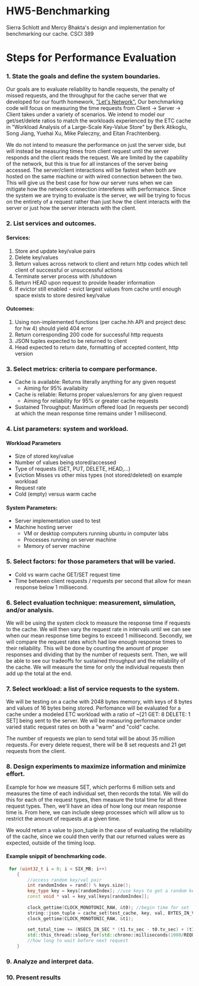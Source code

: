 # HW5-Benchmarking
Sierra Schlott and Mercy Bhakta's design and implementation for benchmarking our cache. CSCI 389

# Steps for Performance Evaluation

### 1. State the goals and define the system boundaries.
Our goals are to evaluate reliability to handle requests, the penalty of missed requests, and the throughput for the cache server that we developed for our fourth homework, ["Let's Network".](https://github.com/atreides1/HW2-Hash-it-out "Let's Network") Our benchmarking code will focus on measuring the time requests from Client -> Server -> Client takes under a variety of scenarios. We intend to model our get/set/delete ratios to match the workloads experienced by the ETC cache  in "Workload Analysis of a Large-Scale Key-Value Store" by Berk Atikoglu, Song Jiang, Yuehai Xu, Mike Paleczny, and Eitan Frachtenberg. 

We do not intend to measure the performance on just the server side, but will instead be measuring times from client request until the server responds and the client reads the request. We are limited by the capability of the network, but this is true for all instances of the server being accessed. The server/client interactions will be fastest  when both are hosted on the same machine or with wired connection between the two. This will give us the best case for how our server runs when we can mitigate how the network connection intereferes with performance. Since the system we are trying to evaluate is the server, we will be trying to focus on the entirety of a request rather than just how the client interacts with the server or just how the server interacts with the client. 

### 2. List services and outcomes. 
#### Services:
1. Store and update key/value pairs
2. Delete key/values
3. Return values across network to client and return http codes which tell client of successful or unsuccessful actions
4. Terminate server process with /shutdown
5. Return HEAD upon request to provide header information 
6. If evictor still enabled - evict largest values from cache until enough space exists to store desired key/value

#### Outcomes:
1. Using non-implemented functions (per cache.hh API and project desc for hw 4) should yield 404 error
2. Return corresponding 200 code for successful http requests 
3. JSON tuples expected to be returned to client
4. Head expected to return date, formatting of accepted content, http version

### 3. Select metrics: criteria to compare performance.
* Cache is available: Returns literally anything for any given request 
    * Aiming for 95% availabiity
* Cache is reliable: Returns proper values/errors for any given request
    * Aiming for reliability for 95% or greater cache requests
* Sustained Throughput: Maximum offered load (in requests per second) at which the mean response time remains under 1 millisecond. 
    

### 4. List parameters: system and workload.
#### Workload Parameters
* Size of stored key/value
* Number of values being stored/accessed
* Type of requests (GET, PUT, DELETE, HEAD,...) 
* Eviction Misses vs other miss types (not stored/deleted) on example workload
* Request rate
* Cold (empty) versus warm cache

#### System Parameters:
* Server implementation used to test
* Machine hosting server
   * VM or desktop computers running ubuntu in computer labs
   * Processes running on server machine 
   * Memory of server machine 
### 5. Select factors: for those parameters that will be varied.
* Cold vs warm cache GET/SET request time
* Time between client requests / requests per second that allow for mean response below 1 millisecond.

### 6. Select evaluation technique: measurement, simulation, and/or analysis.
We will be using the system clock to measure the response time if requests to the cache. We will then vary the request rate in intervals until we can see when our mean response time begins to exceed 1 millisecond. Secondly, we will compare the request rates which had low enough response times to their reliability. This will be done by counting the amount of proper responses and dividing that by the number of requests sent. Then, we will be able to see our tradeoffs for sustained throughput and the reliability of the cache. We will measure the time for only the individual requests then add up the total at the end.



### 7. Select workload: a list of service requests to the system.
We will be testing on a cache with 2048 bytes memory, with keys of 8 bytes and values of 16 bytes being stored. Perfomance will be evaluated for a cache under a modeled ETC workload with a ratio of ~[21 GET: 8 DELETE: 1 SET] being sent to the server. We will be measuring performance under varied static request rates on both a "warm" and "cold" cache. 

The number of requests we plan to send total will be about 35 million requests. For every delete request, there will be 8 set requests and 21 get requests from the client. 


### 8. Design experiments to maximize information and minimize effort.
Example for how we measure SET, which performs 6 million sets and measures the time of each individual set, then records the total. 
We will do this for each of the request types, then measure the total time for all three request types. Then, we'll have an idea of how long our mean response time is. From here, we can include sleep processes which will allow us to restrict the amount of requests at a given time.

We would return a value to json_tuple in the case of evaluating the reliability of the cache, since we could then verify that our returned values were as expected, outside of the timing loop. 

#### Example snippit of benchmarking code.
```cpp
 for (uint32_t i = 0; i < SIX_MB; i++)
    {
        //access random key/val pair
        int randomIndex = rand() % keys.size();
        key_type key = keys[randomIndex]; //use keys to get a random key for key_val
        const void * val = key_val[keys[randomIndex]];
        
        clock_gettime(CLOCK_MONOTONIC_RAW, &t0); //begin time for set
        string::json_tuple = cache_set(test_cache, key, val, BYTES_IN_VAL); //end set timing
        clock_gettime(CLOCK_MONOTONIC_RAW, &t1);
        
        set_total_time += (NSECS_IN_SEC * (t1.tv_sec - t0.tv_sec) + (t1.tv_nsec - t0.tv_nsec));
        std::this_thread::sleep_for(std::chrono::milliseconds(1000/REQUESTS_PER_SEC)); 
        //how long to wait before next request
    }
```

### 9. Analyze and interpret data.


### 10. Present results
